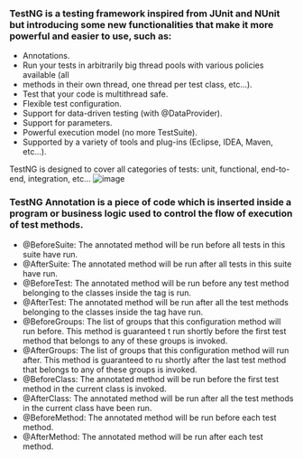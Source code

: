 
###  TestNG is a testing framework inspired from JUnit and NUnit but introducing some new functionalities that make it more powerful and easier to use, such as:
+ Annotations.
+ Run your tests in arbitrarily big thread pools with various policies available (all
+ methods in their own thread, one thread per test class, etc...).
+ Test that your code is multithread safe.
+ Flexible test configuration.
+ Support for data-driven testing (with @DataProvider).
+ Support for parameters.
+ Powerful execution model (no more TestSuite).
+ Supported by a variety of tools and plug-ins (Eclipse, IDEA, Maven, etc...).


TestNG is designed to cover all categories of tests: unit, functional, end-to-end, integration, etc...
![image](https://github.com/user-attachments/assets/2fd48f7c-6886-4a91-85f6-ad79a292cd40)

###  TestNG Annotation is a piece of code which is inserted inside a program or business logic used to control the flow of execution of test methods.
+  @BeforeSuite: The annotated method will be run before all tests in this suite have run.
+  @AfterSuite: The annotated method will be run after all tests in this suite have run.
+  @BeforeTest: The annotated method will be run before any test method belonging to the classes inside the
<test> tag is run.
+  @AfterTest: The annotated method will be run after all the test methods belonging to the classes inside the
<test> tag have run.
+  @BeforeGroups: The list of groups that this configuration method will run before. This method is guaranteed t
run shortly before the first test method that belongs to any of these groups is invoked.
+  @AfterGroups: The list of groups that this configuration method will run after. This method is guaranteed to ru shortly after the last test method that belongs to any of these groups is invoked.
+  @BeforeClass: The annotated method will be run before the first test method in the current class is invoked.
+  @AfterClass: The annotated method will be run after all the test methods in the current class have been run.
+  @BeforeMethod: The annotated method will be run before each test method.
+  @AfterMethod: The annotated method will be run after each test method.




